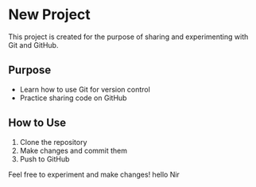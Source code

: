 # New Project

This project is created for the purpose of sharing and experimenting with Git and GitHub.

## Purpose
- Learn how to use Git for version control
- Practice sharing code on GitHub

## How to Use
1. Clone the repository
2. Make changes and commit them
3. Push to GitHub

Feel free to experiment and make changes! 
hello Nir
